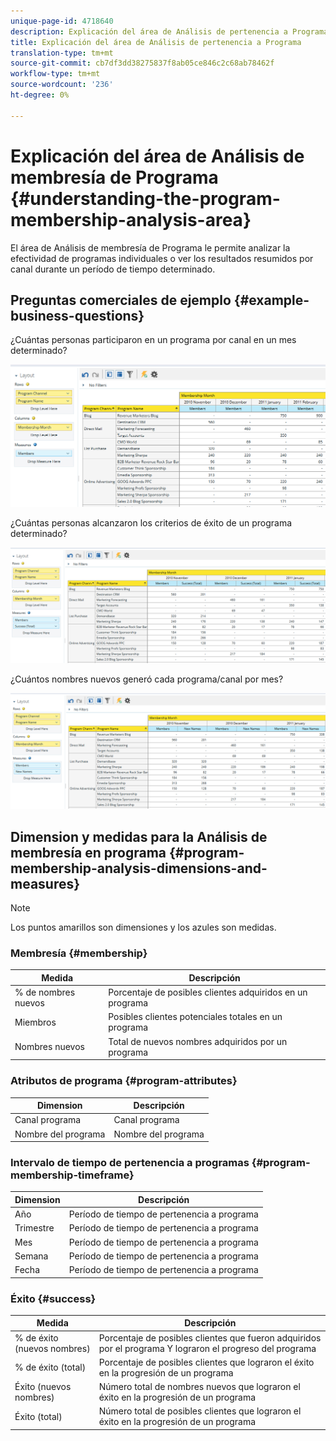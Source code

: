 ```yaml
---
unique-page-id: 4718640
description: Explicación del área de Análisis de pertenencia a Programa - Documentos de marketing - Documentación del producto
title: Explicación del área de Análisis de pertenencia a Programa
translation-type: tm+mt
source-git-commit: cb7df3dd38275837f8ab05ce846c2c68ab78462f
workflow-type: tm+mt
source-wordcount: '236'
ht-degree: 0%

---
```



# Explicación del área de Análisis de membresía de Programa {#understanding-the-program-membership-analysis-area}

El área de Análisis de membresía de Programa le permite analizar la efectividad de programas individuales o ver los resultados resumidos por canal durante un período de tiempo determinado.

## Preguntas comerciales de ejemplo {#example-business-questions}

¿Cuántas personas participaron en un programa por canal en un mes determinado?

![](assets/one-2.png)

¿Cuántas personas alcanzaron los criterios de éxito de un programa determinado?

![](assets/two-2.png)

¿Cuántos nombres nuevos generó cada programa/canal por mes?

![](assets/three-2.png)

## Dimension y medidas para la Análisis de membresía en programa {#program-membership-analysis-dimensions-and-measures}

>[!NOTE]
>
>Los puntos amarillos son dimensiones y los azules son medidas.

### Membresía {#membership}

| Medida | Descripción |
|---|---|
| % de nombres nuevos | Porcentaje de posibles clientes adquiridos en un programa |
| Miembros | Posibles clientes potenciales totales en un programa |
| Nombres nuevos | Total de nuevos nombres adquiridos por un programa |

### Atributos de programa {#program-attributes}

| Dimension | Descripción |
|---|---|
| Canal programa | Canal programa |
| Nombre del programa | Nombre del programa |

### Intervalo de tiempo de pertenencia a programas {#program-membership-timeframe}

| Dimension | Descripción |
|---|---|
| Año | Período de tiempo de pertenencia a programa |
| Trimestre | Período de tiempo de pertenencia a programa |
| Mes | Período de tiempo de pertenencia a programa |
| Semana | Período de tiempo de pertenencia a programa |
| Fecha | Período de tiempo de pertenencia a programa |

### Éxito {#success}

| Medida | Descripción |
|---|---|
| % de éxito (nuevos nombres) | Porcentaje de posibles clientes que fueron adquiridos por el programa Y lograron el progreso del programa |
| % de éxito (total) | Porcentaje de posibles clientes que lograron el éxito en la progresión de un programa |
| Éxito (nuevos nombres) | Número total de nombres nuevos que lograron el éxito en la progresión de un programa |
| Éxito (total) | Número total de posibles clientes que lograron el éxito en la progresión de un programa |
